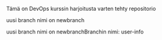Tämä on DevOps kurssin harjoitusta varten tehty repositorio


uusi branch nimi on newbranch

uusi branch nimi on newbranchBranchin nimi: user-info


